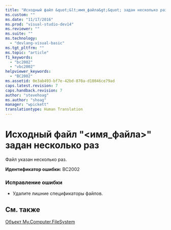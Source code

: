 ```yaml
---
title: "Исходный файл &quot;&lt;имя_файла&gt;&quot; задан несколько раз | Microsoft Docs"
ms.custom: ""
ms.date: "11/17/2016"
ms.prod: "visual-studio-dev14"
ms.reviewer: ""
ms.suite: ""
ms.technology: 
  - "devlang-visual-basic"
ms.tgt_pltfrm: ""
ms.topic: "article"
f1_keywords: 
  - "bc2002"
  - "vbc2002"
helpviewer_keywords: 
  - "BC2002"
ms.assetid: 0e3ab493-bf7e-42bd-870a-d10846ce79ad
caps.latest.revision: 7
caps.handback.revision: 7
author: "stevehoag"
ms.author: "shoag"
manager: "wpickett"
translationtype: Human Translation
---
```

# Исходный файл &quot;&lt;имя_файла&gt;&quot; задан несколько раз
Файл указан несколько раз.  
  
 **Идентификатор ошибки:** BC2002  
  
### Исправление ошибки  
  
-   Удалите лишние спецификаторы файлов.  
  
## См. также  
 [Объект My.Computer.FileSystem](../../visual-basic/language-reference/objects/my-computer-filesystem-object.md)